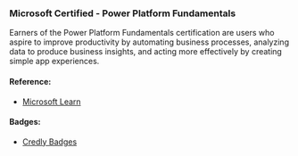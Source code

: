 ### Microsoft Certified - Power Platform Fundamentals

Earners of the Power Platform Fundamentals certification are users who aspire to improve productivity by automating business processes, analyzing data to produce business insights, and acting more effectively by creating simple app experiences.

#### Reference:
- [Microsoft Learn](https://docs.microsoft.com/en-us/learn/)

#### Badges:
- [Credly Badges](https://www.credly.com/badges/3b426e04-27ad-4985-943d-a478af31c56e)